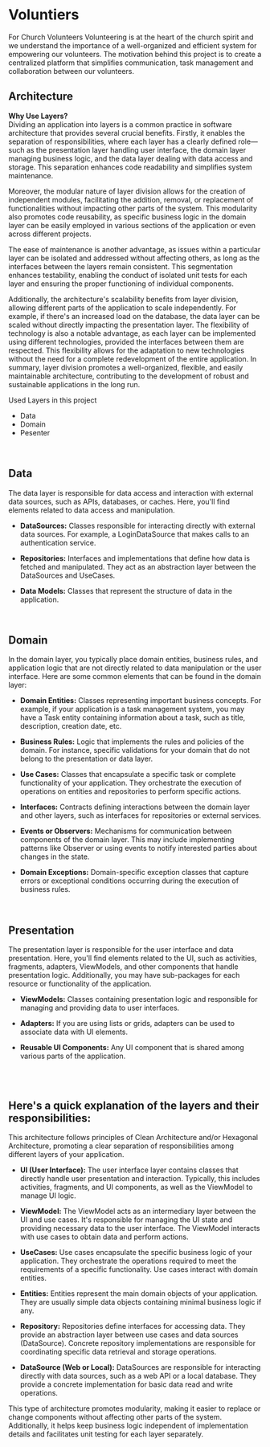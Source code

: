 # Voluntiers
For Church Volunteers Volunteering is at the heart of the church spirit and we understand the importance of a well-organized and efficient system for empowering our volunteers. The motivation behind this project is to create a centralized platform that simplifies communication, task management and collaboration between our volunteers.
<br />

## Architecture
  **Why Use Layers?** 
  <br />
Dividing an application into layers is a common practice in software architecture that provides several crucial benefits. Firstly, it enables the separation of responsibilities, where each layer has a clearly defined role—such as the presentation layer handling user interface, the domain layer managing business logic, and the data layer dealing with data access and storage. This separation enhances code readability and simplifies system maintenance.

Moreover, the modular nature of layer division allows for the creation of independent modules, facilitating the addition, removal, or replacement of functionalities without impacting other parts of the system. This modularity also promotes code reusability, as specific business logic in the domain layer can be easily employed in various sections of the application or even across different projects.

The ease of maintenance is another advantage, as issues within a particular layer can be isolated and addressed without affecting others, as long as the interfaces between the layers remain consistent. This segmentation enhances testability, enabling the conduct of isolated unit tests for each layer and ensuring the proper functioning of individual components.

Additionally, the architecture's scalability benefits from layer division, allowing different parts of the application to scale independently. For example, if there's an increased load on the database, the data layer can be scaled without directly impacting the presentation layer. The flexibility of technology is also a notable advantage, as each layer can be implemented using different technologies, provided the interfaces between them are respected. This flexibility allows for the adaptation to new technologies without the need for a complete redevelopment of the entire application. In summary, layer division promotes a well-organized, flexible, and easily maintainable architecture, contributing to the development of robust and sustainable applications in the long run.
  
  Used Layers in this project 
  - Data
  - Domain
  - Pesenter
<br />

## Data
The data layer is responsible for data access and interaction with external data sources, such as APIs, databases, or caches. Here, you'll find elements related to data access and manipulation.

- **DataSources:** Classes responsible for interacting directly with external data sources. For example, a LoginDataSource that makes calls to an authentication service.

- **Repositories:** Interfaces and implementations that define how data is fetched and manipulated. They act as an abstraction layer between the DataSources and UseCases.

- **Data Models:** Classes that represent the structure of data in the application.
<br />

## Domain 
In the domain layer, you typically place domain entities, business rules, and application logic that are not directly related to data manipulation or the user interface. Here are some common elements that can be found in the domain layer:

- **Domain Entities:** Classes representing important business concepts. For example, if your application is a task management system, you may have a Task entity containing information about a task, such as title, description, creation date, etc.

- **Business Rules:** Logic that implements the rules and policies of the domain. For instance, specific validations for your domain that do not belong to the presentation or data layer.

- **Use Cases:** Classes that encapsulate a specific task or complete functionality of your application. They orchestrate the execution of operations on entities and repositories to perform specific actions.

- **Interfaces:** Contracts defining interactions between the domain layer and other layers, such as interfaces for repositories or external services.

- **Events or Observers:** Mechanisms for communication between components of the domain layer. This may include implementing patterns like Observer or using events to notify interested parties about changes in the state.

- **Domain Exceptions:** Domain-specific exception classes that capture errors or exceptional conditions occurring during the execution of business rules.
<br />

## Presentation 
The presentation layer is responsible for the user interface and data presentation. Here, you'll find elements related to the UI, such as activities, fragments, adapters, ViewModels, and other components that handle presentation logic. Additionally, you may have sub-packages for each resource or functionality of the application.

- **ViewModels:** Classes containing presentation logic and responsible for managing and providing data to user interfaces.

- **Adapters:** If you are using lists or grids, adapters can be used to associate data with UI elements.
- **Reusable UI Components:** Any UI component that is shared among various parts of the application.
<br />
<br />

## Here's a quick explanation of the layers and their responsibilities:
This architecture follows principles of Clean Architecture and/or Hexagonal Architecture, promoting a clear separation of responsibilities among different layers of your application.



- **UI (User Interface):** The user interface layer contains classes that directly handle user presentation and interaction. Typically, this includes activities, fragments, and UI components, as well as the ViewModel to manage UI logic.

- **ViewModel:** The ViewModel acts as an intermediary layer between the UI and use cases. It's responsible for managing the UI state and providing necessary data to the user interface. The ViewModel interacts with use cases to obtain data and perform actions.

- **UseCases:** Use cases encapsulate the specific business logic of your application. They orchestrate the operations required to meet the requirements of a specific functionality. Use cases interact with domain entities.

- **Entities:** Entities represent the main domain objects of your application. They are usually simple data objects containing minimal business logic if any.

- **Repository:** Repositories define interfaces for accessing data. They provide an abstraction layer between use cases and data sources (DataSource). Concrete repository implementations are responsible for coordinating specific data retrieval and storage operations.

- **DataSource (Web or Local):** DataSources are responsible for interacting directly with data sources, such as a web API or a local database. They provide a concrete implementation for basic data read and write operations.

This type of architecture promotes modularity, making it easier to replace or change components without affecting other parts of the system. Additionally, it helps keep business logic independent of implementation details and facilitates unit testing for each layer separately.



  
